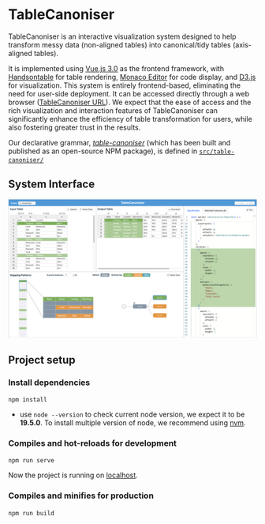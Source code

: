 # TableCanoniser

TableCanoniser is an interactive visualization system designed to help transform messy data (non-aligned tables) into canonical/tidy tables (axis-aligned tables).

It is implemented using [Vue.js 3.0](https://vuejs.org/) as the frontend framework, with [Handsontable](https://handsontable.com/) for table rendering, [Monaco Editor](https://microsoft.github.io/monaco-editor/) for code display, and [D3.js](https://d3js.org/) for visualization.
This system is entirely frontend-based, eliminating the need for user-side deployment.
It can be accessed directly through a web browser ([TableCanoniser URL](https://tablecanoniser.github.io/)).
We expect that the ease of access and the rich visualization and interaction features of TableCanoniser can significantly enhance the efficiency of table transformation for users, while also fostering greater trust in the results.

Our declarative grammar, [_table-canoniser_](https://www.npmjs.com/package/table-canoniser) (which has been built and published as an open-source NPM package), is defined in [`src/table-canoniser/`](https://github.com/TableCanoniser/TableCanoniser.github.io/tree/delopy/src/table-canoniser)

## System Interface

![System Interface](./system-interface.png)

## Project setup

### Install dependencies

```
npm install
```

- use `node --version` to check current node version, we expect it to be **19.5.0**. To install multiple version of node, we recommend using [nvm](https://github.com/nvm-sh/nvm).

### Compiles and hot-reloads for development

```
npm run serve
```

Now the project is running on [localhost](http://localhost:8080/).

### Compiles and minifies for production

```
npm run build
```
